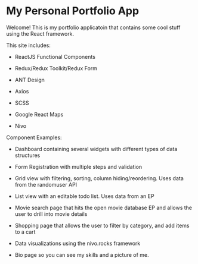 # My Personal Portfolio App

Welcome! This is my portfolio applicatoin that contains some cool stuff using the React framework.

This site includes:

- ReactJS Functional Components

- Redux/Redux Toolkit/Redux Form

- ANT Design

- Axios

- SCSS

- Google React Maps

- Nivo

Component Examples:

- Dashboard containing several widgets with different types of data structures 

- Form Registration with multiple steps and validation

- Grid view with filtering, sorting, column hiding/reordering. Uses data from the randomuser API

- List view with an editable todo list. Uses data from an EP

- Movie search page that hits the open movie database EP and allows the user to drill into movie details

- Shopping page that allows the user to filter by category, and add items to a cart

- Data visualizations using the nivo.rocks framework

- Bio page so you can see my skills and a picture of me.